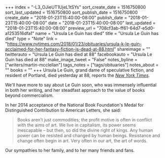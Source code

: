 +++
index = "-L3_OJieUT1UjeL1tSYs"
sort_create_date = 1516750800
sort_last_updated = 1516750800
sort_publish_date = 1516750800
create_date = "2018-01-23T15:40:00-08:00"
publish_date = "2018-01-23T15:40:00-08:00"
date = "2018-01-23T15:40:00-08:00"
last_updated = "2018-01-23T15:40:00-08:00"
preview_url = "708cf3ab-ff61-64d7-e5d0-a1253516dfa1"
name = "Ursula Le Guin has died"
title = "Ursula Le Guin has died"
type = "Note"
link = "https://www.nytimes.com/2018/01/23/obituaries/ursula-k-le-guin-acclaimed-for-her-fantasy-fiction-is-dead-at-88.html"
shareimage = ""
twitterauto = "Ursula Le Guin has died at 88"
facebookauto = "Ursula Le Guin has died at 88"
make_image_tweet = "False"
notes_byline = ["writers/martin-mcclellan"]
tags_notes = ["tags/obituaries"]
notes_about = ""
books = ""
+++
Ursula Le Guin, grand dame of speculative fiction, and resident of Portland, died yesterday at 88, reports the [_New York Times_](https://www.nytimes.com/2018/01/23/obituaries/ursula-k-le-guin-acclaimed-for-her-fantasy-fiction-is-dead-at-88.html).

We'll have more to say about Le Guin soon, who was immensely influential in both her writing, and her steadfast approach to the value of books beyond commercialism. 

In her 2014 acceptance of the National Book Foundation's Medal for Distinguished Contribution to American Letters, she said:

<blockquote>
Books aren’t just commodities; the profit motive is often in conflict with the aims of art. We live in capitalism, its power seems inescapable – but then, so did the divine right of kings. Any human power can be resisted and changed by human beings. Resistance and change often begin in art. Very often in our art, the art of words.
</blockquote>

Our sympathies to her family, and to her many friends and fans. 